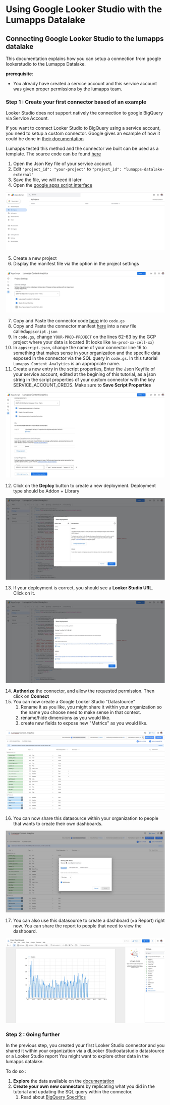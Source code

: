 # Using Google Looker Studio with the Lumapps Datalake

## Connecting Google Looker Studio to the lumapps datalake

This documentation explains how you can setup a connection from google lookerstudio to the Lumapps Datalake.


**prerequisite**:
* You already have created a service account and this service account was given proper permissions by the lumapps team.

### Step 1 : Create your first connector based of an example

Looker Studio does not support natively the connection to google BigQuery via Service Account.

If you want to connect Looker Studio to BigQuery using a service account, you need to setup a custom connector.
Google gives an example of how it could be done in [their documentation](https://developers.google.com/looker-studio/connector/use-a-service-account)

Lumapps tested this method and the connector we built can be used as a template.
The source code can be found [here](./examples)

1. Open the Json Key file of your service account.
2. Edit `"project_id": "your-project"` to `"project_id": "lumapps-datalake-external"`
3. Save the file, we will need it later
4. Open the [google apps script interface](https://script.google.com/)

![Google appscript](assets/1-appscript.jpg)

5. Create a new project
6. Display the manifest file via the option in the project settings

![Display Manifest File](assets/2-show-manifest-file.jpg)

7. Copy and Paste the connector code [here](./examples/code.gs) into `code.gs`
8. Copy and Paste the connector manifest [here](./examples/appscript.json) into a new file called`appscript.json`
9. In `code.gs`, change `YOUR-PROD-PROJECT` on the lines 62-63 by the GCP project where your data is located (It looks like `hm-prod-xx-cell-xx`)
10. In `appscript.json`, change the name of your connector line 16 to something that makes sense in your organization and the specific data exposed in the connector via the SQL query in `code.gs`. In this tutorial `Lumapps Content Analytics` is an appropriate name.
11. Create a new entry in the script properties, Enter the Json Keyfile of your service account, edited at the begining of this tutorial, as a json string in the script properties of your custom connector with the key SERVICE_ACCOUNT_CREDS. Make sure to **Save Script Properties**

![script properties](assets/3-script-properties.jpg)

12. Click on the **Deploy** button to create a new deployment. Deployment type should be Addon + Library

![Deploy](assets/4-deploy.jpg)

13. If your deployment is correct, you should see a **Looker Studio URL**. Click on it.

![Check deployment](assets/5-deploy-success.jpg)

14. **Authorize** the connector, and allow the requested permission. Then click on **Connect**
15. You can now create a Google Looker Studio "Datastource"
    1. Rename it as you like, you might share it within your organization so the name you choose need to make sense in that context.
    2. rename/hide dimensions as you would like.
    3. create new fields to expose new "Metrics" as you would like.

![Example Datasource](assets/6-configure-datasource.jpg)

16. You can now share this datasource within your organization to people that wants to create their own dashboards.

![Share Datasource](assets/7-sharing-datasource.jpg)

17. You can also use this datasource to create a dashboard (=a Report) right now. You can share the report to people that need to view the dashboard.

![Create Report](assets/8-sharing-reports.jpg)


### Step 2 : Going further

In the previous step, you created your first Looker Studio connector and you shared it within your organization via a dLooker Studioatastudio datastource or a Looker Studio report
You might want to explore other data in the lumapps datalake.

To do so :

1. **Explore** the data available on the [documentation](https://developer.lumapps.com/datalake)
2. **Create your own new connectors** by replicating what you did in the tutorial and updating the SQL query within the connector.
   1. Read about [BigQuery Specifics](../bigquery-specifics.md)
